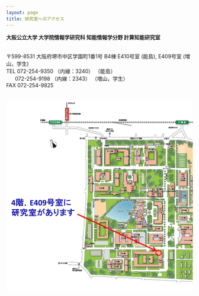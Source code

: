 ```yaml
---
layout: page
title: 研究室へのアクセス
---
```


<b>大阪公立大学 大学院情報学研究科 知能情報学分野 計算知能研究室</b>

<br />〒599-8531 大阪府堺市中区学園町1番1号 B4棟 E410号室 (能島), E409号室 (増山，学生) <br />
TEL	072-254-9350 （内線：3240）	（能島）<br />
&nbsp; &nbsp; &nbsp; 072-254-9198 （内線：2343）	（増山，学生）<br />
FAX	072-254-9825
<br /><br />
      



<img src="/assets/images/access/map_new.jpg" width="600"  alt = "map"/>

<br />
<br />
